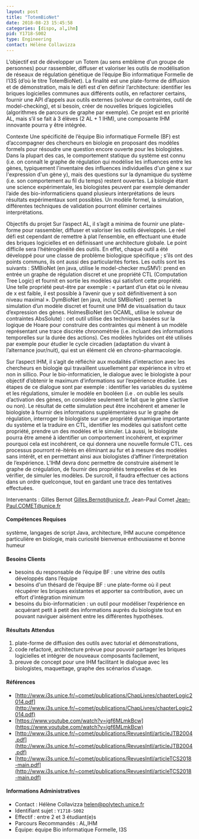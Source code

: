 ```yaml
---
layout: post
title: "TotemBioNet"
date: 2018-08-23 15:45:58
categories: [dispo, al,ihm]
pid: Y1718-S002
type: Engineering
contact: Hélène Collavizza
---
```

       
L’objectif est de développer un Totem (au sens emblème d'un groupe de personnes) pour rassembler, diffuser et valoriser les outils de modélisation de réseaux de régulation génétique de l’équipe Bio informatique Formelle de l’I3S (d’où le titre TotemBioNet). La finalité est une plate-forme de diffusion et de démonstration, mais le défi est d'en définir l’architecture: identifier les briques logicielles communes aux différents outils, en refactorer certains, fournir une API d’appels aux outils externes (solveur de contraintes, outil de model-checking), et si besoin, créer de nouvelles briques logicielles (algorithmes de parcours de graphe par exemple). Ce projet est en priorité AL, mais s’il se fait à 3 élèves (2 AL + 1 IHM), une composante IHM innovante pourra y être intégrée.

Contexte
Une spécificité de l’équipe Bio informatique Formelle (BF) est d’accompagner des chercheurs en biologie en proposant des modèles formels pour résoudre une question encore ouverte pour les biologistes. Dans la plupart des cas, le comportement statique du système est connu (i.e. on connaît le graphe de régulation qui modélise les influences entre les gènes, typiquement l'inventaire des influences individuelles d'un gène x sur l'expression d'un gène y), mais des questions sur la dynamique du système (i.e. son comportement au fil du temps) restent ouvertes. La biologie étant une science expérimentale, les biologistes peuvent par exemple demander l’aide des bio-informaticiens quand plusieurs interprétations de leurs résultats expérimentaux sont possibles. Un modèle formel, la simulation, différentes techniques de validation pourront éliminer certaines interprétations. 

Objectifs du projet
Sur l’aspect AL, il s’agit a minima de fournir une plate-forme pour rassembler, diffuser et valoriser les outils développés. Le réel défi est cependant de remettre à plat l’ensemble, en effectuant une étude des briques logicielles et en définissant une architecture globale. Le point difficile sera l’hétérogénéité des outils. En effet, chaque outil a été développé pour une classe de problème biologique spécifique ; s’ils ont des points communs, ils ont aussi des particularités fortes. Les outils sont les suivants :
SMBioNet (en java, utilise le model-checker muSMV): prend en entrée un graphe de régulation discret et une propriété CTL (Computation Tree Logic) et fournit en sortie les modèles qui satisfont cette propriété. Une telle propriété peut-être par exemple : « partant d’un état où le niveau de x est faible, il est possible à l’avenir que y soit définitivement à son niveau maximal ».
DymBioNet (en java, inclut SMBioNet) : permet la simulation d’un modèle discret et fournit une IHM de visualisation du taux d’expression des gènes. 
HolmesBioNet (en OCAML, utilise le solveur de contraintes AbsSolute) : cet outil utilise des techniques basées sur la logique de Hoare pour construire des contraintes qui mènent à un modèle représentant une trace discrète chronométrée (i.e. incluant des informations temporelles sur la durée des actions). Ces modèles hybrides ont été utilisés par exemple pour étudier le cycle circadien (adaptation du vivant à l’alternance jour/nuit), qui est un élément clé en chrono-pharmacologie.

Sur l’aspect IHM, il s’agit de réfléchir aux modalités d’interaction avec les chercheurs en biologie qui travaillent usuellement par expérience in vitro et non in sillico. Pour le bio-informaticien, le dialogue avec le biologiste à pour objectif d’obtenir le maximum d’informations sur l’expérience étudiée. Les étapes de ce dialogue sont par exemple :
identifier les variables du système et les régulations,
simuler le modèle en booléen (i.e . on oublie les seuils d’activation des gènes, on considère seulement le fait que le gène s’active ou non). Le résultat de cette simulation peut être incohérent et amener le biologiste à fournir des informations supplémentaires sur le graphe de régulation,
interroger le biologiste sur une propriété dynamique importante du système et la traduire en CTL,
identifier les modèles qui satisfont cette propriété,
prendre un des modèles et le simuler. Là aussi, le biologiste pourra être amené à identifier un comportement incohérent, et exprimer pourquoi cela est incohérent, ce qui donnera une nouvelle formule CTL.
ces processus pourront ré-itérés en éliminant au fur et à mesure des modèles sans intérêt, et en permettant ainsi aux biologistes d’affiner l’interprétation de l’expérience. 
L’IHM devra donc permettre de construire aisément le graphe de crégulation, de fournir des propriétés temporelles et de les vérifier, de simuler les modèles. De surcroît, il faudra effectuer ces actions dans un ordre quelconque, tout en gardant une trace des tentatives effectuées.

Intervenants : Gilles Bernot Gilles.Bernot@unice.fr, Jean-Paul Comet Jean-Paul.COMET@unice.fr


#### Compétences Requises
système, langages de script
Java, architecture, IHM
aucune compétence particulière en biologie, mais curiosité bienvenue
enthousiasme et bonne humeur



     

#### Besoins Clients
- besoins du responsable de l’équipe BF : une vitrine des outils développés dans l’équipe
- besoins d'un thésard de l’équipe BF : une plate-forme où il peut récupérer les briques existantes et apporter sa contribution, avec un effort d’intégration minimum
- besoins du bio-informaticien : un outil pour modéliser l’expérience en acquérant petit à petit des informations auprès du biologiste tout en pouvant naviguer aisément entre les différentes hypothèses.

#### Résultats Attendus
1. plate-forme de diffusion des outils avec tutorial et démonstrations,
2. code refactoré, architecture prévue pour pouvoir partager les briques logicielles et intégrer de nouveaux composants facilement,
3. preuve de concept pour une IHM facilitant le dialogue avec les biologistes, maquettage, graphe des scénarios d’usage.

#### Références

  * [http://www.i3s.unice.fr/~comet/publications/ChapLivres/chapterLogic2014.pdf](http://www.i3s.unice.fr/~comet/publications/ChapLivres/chapterLogic2014.pdf)
  * [https://www.youtube.com/watch?v=igf6MLmkBcw](https://www.youtube.com/watch?v=igf6MLmkBcw)
  * [http://www.i3s.unice.fr/~comet/publications/RevuesIntl/articleJTB2004.pdf](http://www.i3s.unice.fr/~comet/publications/RevuesIntl/articleJTB2004.pdf)
  * [http://www.i3s.unice.fr/~comet/publications/RevuesIntl/articleTCS2018-main.pdf](http://www.i3s.unice.fr/~comet/publications/RevuesIntl/articleTCS2018-main.pdf)

#### Informations Administratives
  * Contact : Hélène Collavizza <helen@polytech.unice.fr>
  * Identifiant sujet : `Y1718-S002`
  * Effectif : entre 2 et 3 étudiant(e)s
  * Parcours Recommandés : AL,IHM
  * Équipe: équipe Bio informatique Formelle, I3S

     